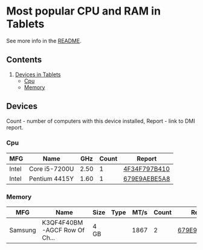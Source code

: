Most popular CPU and RAM in Tablets
===================================

See more info in the [README](https://github.com/bsdhw/DMI).

Contents
--------

1. [ Devices in Tablets ](#devices)
   * [ Cpu ](#cpu)
   * [ Memory ](#memory)

Devices
-------

Count  - number of computers with this device installed,
Report - link to DMI report.

### Cpu

| MFG        | Name                             | GHz  | Count | Report |
|------------|----------------------------------|------|-------|--------|
| Intel      | Core i5-7200U                    | 2.50 | 1     | [4F34F797B410](<Tablet/Samsung Electronics/Galaxy/Galaxy Book 12/4F34F797B410>) |
| Intel      | Pentium 4415Y                    | 1.60 | 1     | [679E9AEBE5A8](<Tablet/Microsoft/Surface/Surface Go/679E9AEBE5A8>) |

### Memory

| MFG        | Name                         | Size     | Type | MT/s | Count | Report |
|------------|------------------------------|----------|------|------|-------|--------|
| Samsung    | K3QF4F40BM-AGCF Row Of Ch... | 4 GB     |      | 1867 | 2     | [679E9AEBE5A8](<Tablet/Microsoft/Surface/Surface Go/679E9AEBE5A8>) |


